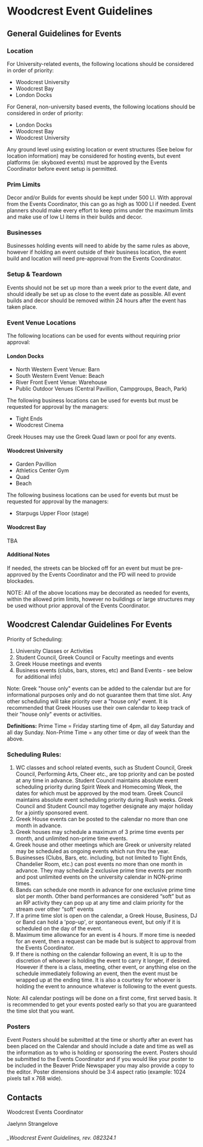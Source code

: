 # Woodcrest Event Guidelines

## General Guidelines for Events

### Location
For University-related events, the following locations should be considered in order of priority:
  - Woodcrest University
  - Woodcrest Bay
  - London Docks

For General, non-university based events, the following locations should be considered in order of priority:
  - London Docks
  - Woodcrest Bay
  - Woodcrest University
 
Any ground level using existing location or event structures (See below for location information) may be considered for hosting events, but event platforms (ie: skyboxed events) must be approved by the Events Coordinator before event setup is permitted.

### Prim Limits
Decor and/or Builds for events should be kept under 500 LI. With approval from the Events Coordinator, this can go as high as 1000 LI if needed. Event planners should make every effort to keep prims under the maximum limits and make use of low LI items in their builds and decor.

### Businesses
Businesses holding events will need to abide by the same rules as above, however if holding an event outside of their business location, the event build and location will need pre-approval from the Events Coordinator.

### Setup & Teardown
Events should not be set up more than a week prior to the event date, and should ideally be set up as close to the event date as possible. All event builds and decor should be removed within 24 hours after the event has taken place.

### Event Venue Locations
The following locations can be used for events without requiring prior approval:

#### London Docks
- North Western Event Venue: Barn
- South Western Event Venue: Beach
- River Front Event Venue: Warehouse
- Public Outdoor Venues (Central Pavillion, Campgroups, Beach, Park)

The following business locations can be used for events but must be requested for approval by the managers:
- Tight Ends
- Woodcrest Cinema

Greek Houses may use the Greek Quad lawn or pool for any events. 

#### Woodcrest University
 - Garden Pavillion
 - Athletics Center Gym
 - Quad
 - Beach

 The following business locations can be used for events but must be requested for approval by the managers:
 - Starpugs Upper Floor (stage)

#### Woodcrest Bay

TBA

#### Additional Notes

If needed, the streets can be blocked off for an event but must be pre-approved by the Events Coordinator and the PD will need to provide blockades.

NOTE: All of the above locations may be decorated as needed for events, within the allowed prim limits, however no buildings or large structures may be used without prior approval of the Events Coordinator.

## Woodcrest Calendar Guidelines For Events

Priority of Scheduling:

1. University Classes or Activities
2. Student Council, Greek Council or Faculty meetings and events
3. Greek House meetings and events
4. Business events (clubs, bars, stores, etc) and Band Events - see below for additional info)

Note: Greek "house only" events can be added to the calendar but are for informational purposes only and do not guarantee them that time slot. Any other scheduling will take priority over a "house only" event. It is recommended that Greek Houses use their own calendar to keep track of their "house only" events or activities.

**Definitions:**
Prime Time = Friday starting time of 4pm, all day Saturday and all day Sunday.
Non-Prime Time = any other time or day of week than the above.


### Scheduling Rules:

1. WC classes and school related events, such as Student Council, Greek Council, Performing Arts, Cheer etc., are top priority and can be posted at any time in advance. Student Council maintains absolute event scheduling priority during Spirit Week and Homecoming Week, the dates for which must be approved by the mod team. Greek Council maintains absolute event scheduling priority during Rush weeks. Greek Council and Student Council may together designate any major holiday for a jointly sponsored event.
2. Greek House events can be posted to the calendar no more than one month in advance.
3. Greek houses may schedule a maximum of 3 prime time events per month, and unlimited non-prime time events. 
4. Greek house and other meetings which are Greek or university related may be scheduled as ongoing events which run thru the year.
5. Businesses (Clubs, Bars, etc. including, but not limited to Tight Ends, Chandelier Room, etc.) can post events no more than one month in advance. They may schedule 2 exclusive prime time events per month and post unlimited events on the university calendar in NON-prime times. 
6. Bands can schedule one month in advance for one exclusive prime time slot per month. Other band performances are considered “soft” but as an RP activity they can pop up at any time and claim priority for the stream over other “soft” events
7. If a prime time slot is open on the calendar, a Greek House, Business, DJ or Band can hold a 'pop-up', or spontaneous event, but only if it is scheduled on the day of the event.
8. Maximum time allowance for an event is 4 hours. If more time is needed for an event, then a request can be made but is subject to approval from the Events Coordinator.
 9. If there is nothing on the calendar following an event, It is up to the discretion of whoever is holding the event to carry it longer, if desired. However if there is a class, meeting, other event, or anything else on the schedule immediately following an event, then the event must be wrapped up at the ending time. It is also a courtesy for whoever is holding the event to announce whatever is following to the event guests.

Note:  All calendar postings will be done on a first come, first served basis. It is recommended to get your events posted early so that you are guaranteed the time slot that you want.

### Posters

Event Posters should be submitted at the time or shortly after an event has been placed on the Calendar and should include a date and time as well as the information as to who is holding or sponsoring the event. Posters should be submitted to the Events Coordinator and if you would like your poster to be included in the Beaver Pride Newspaper you may also provide a copy to the editor. Poster dimensions should be 3:4 aspect ratio (example: 1024 pixels tall x 768 wide).

## Contacts

Woodcrest Events Coordinator

Jaelynn Strangelove


###### _Woodcrest Event Guidelines, rev. 082324.1

